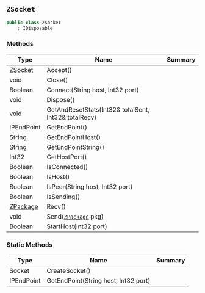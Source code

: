 ## `ZSocket`

```csharp
public class ZSocket
    : IDisposable
```

### Methods

| Type | Name | Summary | 
| --- | --- | --- | 
| [ZSocket](./ZSocket.md) | Accept() |  | 
| void | Close() |  | 
| Boolean | Connect(String host, Int32 port) |  | 
| void | Dispose() |  | 
| void | GetAndResetStats(Int32& totalSent, Int32& totalRecv) |  | 
| IPEndPoint | GetEndPoint() |  | 
| String | GetEndPointHost() |  | 
| String | GetEndPointString() |  | 
| Int32 | GetHostPort() |  | 
| Boolean | IsConnected() |  | 
| Boolean | IsHost() |  | 
| Boolean | IsPeer(String host, Int32 port) |  | 
| Boolean | IsSending() |  | 
| [ZPackage](./ZPackage.md) | Recv() |  | 
| void | Send([`ZPackage`](./ZPackage.md) pkg) |  | 
| Boolean | StartHost(Int32 port) |  | 


### Static Methods

| Type | Name | Summary | 
| --- | --- | --- | 
| Socket | CreateSocket() |  | 
| IPEndPoint | GetEndPoint(String host, Int32 port) |  | 


